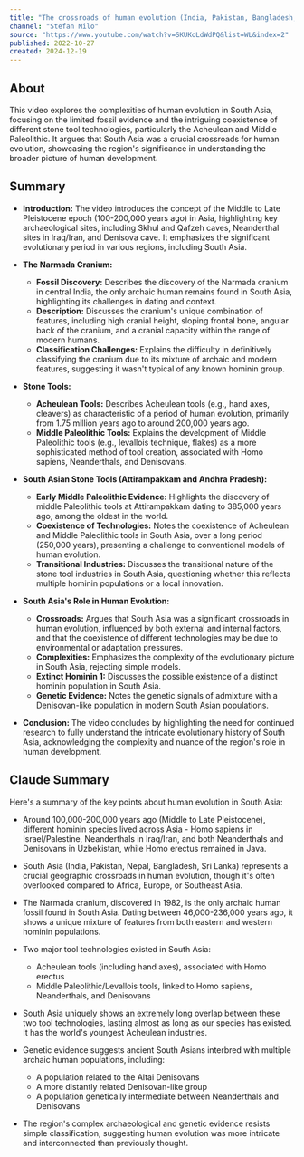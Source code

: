 ```yaml
---
title: "The crossroads of human evolution (India, Pakistan, Bangladesh, Sri Lanka)"
channel: "Stefan Milo"
source: "https://www.youtube.com/watch?v=SKUKoLdWdPQ&list=WL&index=2"
published: 2022-10-27
created: 2024-12-19
---
```

## About
This video explores the complexities of human evolution in South Asia, focusing on the limited fossil evidence and the intriguing coexistence of different stone tool technologies, particularly the Acheulean and Middle Paleolithic. It argues that South Asia was a crucial crossroads for human evolution, showcasing the region's significance in understanding the broader picture of human development.
## Summary
- **Introduction:** The video introduces the concept of the Middle to Late Pleistocene epoch (100-200,000 years ago) in Asia, highlighting key archaeological sites, including Skhul and Qafzeh caves, Neanderthal sites in Iraq/Iran, and Denisova cave. It emphasizes the significant evolutionary period in various regions, including South Asia.

- **The Narmada Cranium:**

    - **Fossil Discovery:** Describes the discovery of the Narmada cranium in central India, the only archaic human remains found in South Asia, highlighting its challenges in dating and context.
    - **Description:** Discusses the cranium's unique combination of features, including high cranial height, sloping frontal bone, angular back of the cranium, and a cranial capacity within the range of modern humans.
    - **Classification Challenges:** Explains the difficulty in definitively classifying the cranium due to its mixture of archaic and modern features, suggesting it wasn't typical of any known hominin group.

- **Stone Tools:**

    - **Acheulean Tools:** Describes Acheulean tools (e.g., hand axes, cleavers) as characteristic of a period of human evolution, primarily from 1.75 million years ago to around 200,000 years ago.
    - **Middle Paleolithic Tools:** Explains the development of Middle Paleolithic tools (e.g., levallois technique, flakes) as a more sophisticated method of tool creation, associated with Homo sapiens, Neanderthals, and Denisovans.

- **South Asian Stone Tools (Attirampakkam and Andhra Pradesh):**

    - **Early Middle Paleolithic Evidence:** Highlights the discovery of middle Paleolithic tools at Attirampakkam dating to 385,000 years ago, among the oldest in the world.
    - **Coexistence of Technologies:** Notes the coexistence of Acheulean and Middle Paleolithic tools in South Asia, over a long period (250,000 years), presenting a challenge to conventional models of human evolution.
    - **Transitional Industries:** Discusses the transitional nature of the stone tool industries in South Asia, questioning whether this reflects multiple hominin populations or a local innovation.

- **South Asia's Role in Human Evolution:**

    - **Crossroads:** Argues that South Asia was a significant crossroads in human evolution, influenced by both external and internal factors, and that the coexistence of different technologies may be due to environmental or adaptation pressures.
    - **Complexities:** Emphasizes the complexity of the evolutionary picture in South Asia, rejecting simple models.
    - **Extinct Hominin 1:** Discusses the possible existence of a distinct hominin population in South Asia.
    - **Genetic Evidence:** Notes the genetic signals of admixture with a Denisovan-like population in modern South Asian populations.


- **Conclusion:** The video concludes by highlighting the need for continued research to fully understand the intricate evolutionary history of South Asia, acknowledging the complexity and nuance of the region's role in human development.

## Claude Summary
Here's a summary of the key points about human evolution in South Asia:

* Around 100,000-200,000 years ago (Middle to Late Pleistocene), different hominin species lived across Asia - Homo sapiens in Israel/Palestine, Neanderthals in Iraq/Iran, and both Neanderthals and Denisovans in Uzbekistan, while Homo erectus remained in Java.

* South Asia (India, Pakistan, Nepal, Bangladesh, Sri Lanka) represents a crucial geographic crossroads in human evolution, though it's often overlooked compared to Africa, Europe, or Southeast Asia.

* The Narmada cranium, discovered in 1982, is the only archaic human fossil found in South Asia. Dating between 46,000-236,000 years ago, it shows a unique mixture of features from both eastern and western hominin populations.

* Two major tool technologies existed in South Asia:
  - Acheulean tools (including hand axes), associated with Homo erectus
  - Middle Paleolithic/Levallois tools, linked to Homo sapiens, Neanderthals, and Denisovans

* South Asia uniquely shows an extremely long overlap between these two tool technologies, lasting almost as long as our species has existed. It has the world's youngest Acheulean industries.

* Genetic evidence suggests ancient South Asians interbred with multiple archaic human populations, including:
  - A population related to the Altai Denisovans
  - A more distantly related Denisovan-like group
  - A population genetically intermediate between Neanderthals and Denisovans

* The region's complex archaeological and genetic evidence resists simple classification, suggesting human evolution was more intricate and interconnected than previously thought.